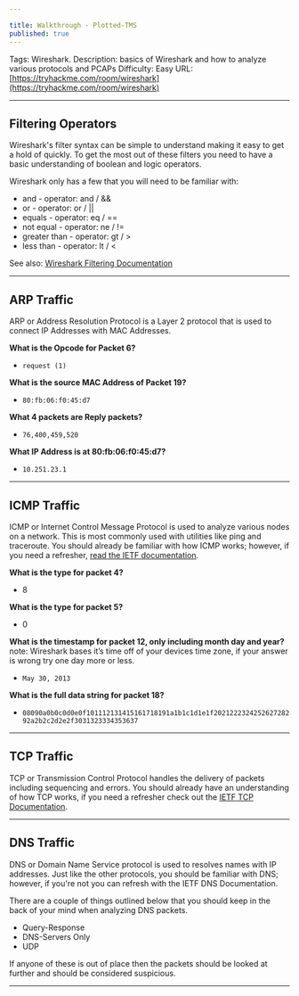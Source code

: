 ```yaml
---

title: Walkthrough - Plotted-TMS
published: true
---
```


Tags: Wireshark.
Description: basics of Wireshark and how to analyze various protocols and PCAPs
Difficulty: Easy
URL: [https://tryhackme.com/room/wireshark](https://tryhackme.com/room/wireshark)

* * *

## Filtering Operators

Wireshark's filter syntax can be simple to understand making it easy to get a hold of quickly. To get the most out of these filters you need to have a basic understanding of boolean and logic operators.

Wireshark only has a few that you will need to be familiar with:

   - and - operator: and / &&
   - or - operator: or / ||
   - equals - operator: eq / ==
   - not equal - operator: ne / !=
   - greater than - operator: gt /  >
   - less than - operator: lt / <

See also: [Wireshark Filtering Documentation](https://www.wireshark.org/docs/wsug_html_chunked/ChWorkBuildDisplayFilterSection.html)

* * * 

## ARP Traffic

ARP or Address Resolution Protocol is a Layer 2 protocol that is used to connect IP Addresses with MAC Addresses. 

**What is the Opcode for Packet 6?**

- `request (1)`

**What is the source MAC Address of Packet 19?**

- `80:fb:06:f0:45:d7`

**What 4 packets are Reply packets?**

- `76,400,459,520`

**What IP Address is at 80:fb:06:f0:45:d7?**

- `10.251.23.1`

* * * 

## ICMP Traffic 

ICMP or Internet Control Message Protocol is used to analyze various nodes on a network. This is most commonly used with utilities like ping and traceroute. You should already be familiar with how ICMP works; however, if you need a refresher, [read the IETF documentation](https://tools.ietf.org/html/rfc792).

**What is the type for packet 4?**

- 8

**What is the type for packet 5?**

- 0

**What is the timestamp for packet 12, only including month day and year?**
note: Wireshark bases it’s time off of your devices time zone, if your answer is wrong try one day more or less. 

- `May 30, 2013`

**What is the full data string for packet 18?**

- `08090a0b0c0d0e0f101112131415161718191a1b1c1d1e1f202122232425262728292a2b2c2d2e2f3031323334353637`

* * * 

## TCP Traffic

TCP or Transmission Control Protocol handles the delivery of packets including sequencing and errors. You should already have an understanding of how TCP works, if you need a refresher check out the [IETF TCP Documentation](https://tools.ietf.org/html/rfc793).

* * * 

## DNS Traffic

DNS or Domain Name Service protocol is used to resolves names with IP addresses. Just like the other protocols, you should be familiar with DNS; however, if you're not you can refresh with the IETF DNS Documentation. 

There are a couple of things outlined below that you should keep in the back of your mind when analyzing DNS packets.

  -  Query-Response
  -  DNS-Servers Only
  -  UDP

If anyone of these is out of place then the packets should be looked at further and should be considered suspicious.

* * * 